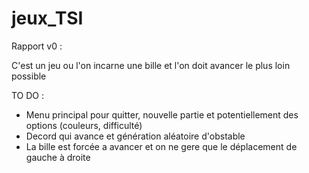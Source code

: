 # jeux_TSI

Rapport v0 :

C'est un jeu ou l'on incarne une bille et l'on doit avancer le plus loin possible


TO DO :

- Menu principal pour quitter, nouvelle partie et potentiellement des options (couleurs, difficulté)
- Decord qui avance et génération aléatoire d'obstable
- La bille est forcée a avancer et on ne gere que le déplacement de gauche à droite